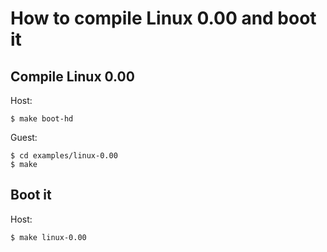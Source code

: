 
# How to compile Linux 0.00 and boot it

## Compile Linux 0.00

Host:

    $ make boot-hd

Guest:

    $ cd examples/linux-0.00
    $ make

## Boot it

Host:

    $ make linux-0.00
